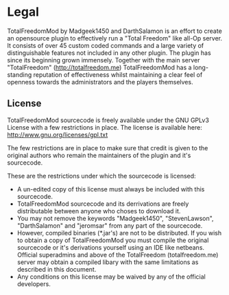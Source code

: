 # Legal

TotalFreedomMod by Madgeek1450 and DarthSalamon is an effort to create an opensource plugin to effectively run a "Total Freedom" like all-Op server. It consists of over 45 custom coded commands and a large variety of distinguishable features not included in any other plugin. The plugin has since its beginning grown immensely. Together with the main server "TotalFreedom" (http://totalfreedom.me) TotalFreedomMod has a long-standing reputation of effectiveness whilst maintaining a clear feel of openness towards the administrators and the players themselves.

## License

TotalFreedomMod sourcecode is freely available under the GNU GPLv3 License with a few restrictions in place. The license is available here: http://www.gnu.org/licenses/gpl.txt

The few restrictions are in place to make sure that credit is given to the original authors who remain the maintainers of the plugin and it's sourcecode.

These are the restrictions under which the sourcecode is licensed:
  * A un-edited copy of this license must always be included with this sourcecode.
  * TotalFreedomMod sourcecode and its derrivations are freely distributable between anyone who choses to download it.
  * You may not remove the keywords "Madgeek1450", "StevenLawson", "DarthSalamon" and "jeromsar" from any part of the sourcecode.
  * However, compiled binaries (*.jar's) are not to be distributed. If you wish to obtain a copy of TotalFreedomMod you must compile the original sourcecode or it's derivations yourself using an IDE like netbeans. Official superadmins and above of the TotalFreedom (totalfreedom.me) server  may obtain a compiled libary with the same limitations as described in this document.
  * Any conditions on this license may be waived by any of the official developers.